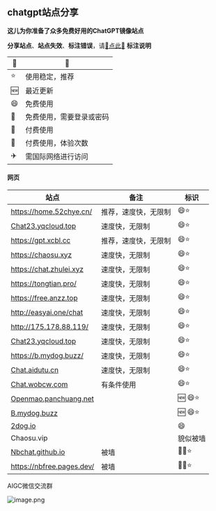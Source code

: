## chatgpt站点分享

**这儿为你准备了众多免费好用的ChatGPT镜像站点**

**分享站点**、**站点失效**、**标注错误**，请[🌺点此🌺](https://github.com/webpon/freegpt/issues)
**标注说明**

| 🔖    | 📓                        |
| ---- | ------------------------ |
| ⭐    | 使用稳定，推荐           |
| 🆕    | 最近更新                 |
| 😄    | 免费使用                 |
| 🔑    | 免费使用，需要登录或密码 |
| 🤑    | 付费使用                 |
| 🎁    | 付费使用，体验次数       |
| ✈️    | 需国际网络进行访问       |

#### 网页
| 站点                                                         | 备注                         | 标识 |
| ------------------------------------------------------------ | --------------------------- | ---- |
| https://home.52chye.cn/                                      | 推荐，速度快，无限制        | 😄⭐   |
| [Chat23.yqcloud.top](https://Chat23.yqcloud.top)             | 速度快，无限制              | 😄⭐   |
| https://gpt.xcbl.cc                                          | 推荐，速度快，无限制        | 😄⭐   |
| https://chaosu.xyz                                           | 速度快，无限制              | 😄⭐   |
| https://chat.zhulei.xyz                                      | 速度快，无限制              | 😄⭐   |
| https://tongtian.pro/                                        | 速度快，无限制              | 😄⭐   |
| https://free.anzz.top                                        | 速度快，无限制              | 😄⭐   |
| http://easyai.one/chat                                       | 速度快，无限制              | 😄⭐   |
| http://175.178.88.119/                                       | 速度快，无限制              | 😄⭐   |
| [Chat23.yqcloud.top](https://Chat23.yqcloud.top)             | 速度快，无限制              | 😄⭐   |
| https://b.mydog.buzz/                                        | 速度快，无限制              | 😄⭐   |
| [Chat.aidutu.cn](https://Chat.aidutu.cn)                     | 速度快，无限制              | 😄⭐   |
| [Chat.wobcw.com](https://Chat.wobcw.com)                     | 有条件使用                  | 😄⭐   |
| [Openmao.panchuang.net](http://cc.ai55.cc/url/?id=VFZFRUltWHM4eFdoMjdEdlZHS0tteFNwZlFJblRycE9Vb0JWVm41ditZMD0=) |                             | 🆕 😄⭐ |
| [B.mydog.buzz](https://B.mydog.buzz)                         |                             | 🆕 😄⭐ |
| [2dog.io](https://2dog.io)                                   |                             | 😄    |
| Chaosu.vip                                |                  | 貌似被墙                     |🛫😄⭐ 
| [Nbchat.github.io](https://nbchat.github.io)                 |  被墙                        | 🛫😄⭐  |
| https://nbfree.pages.dev/                                    | 被墙                         | 🛫😄⭐   |

AIGC微信交流群

![image.png](https://23.224.49.110/static/image/aigc.jpg)